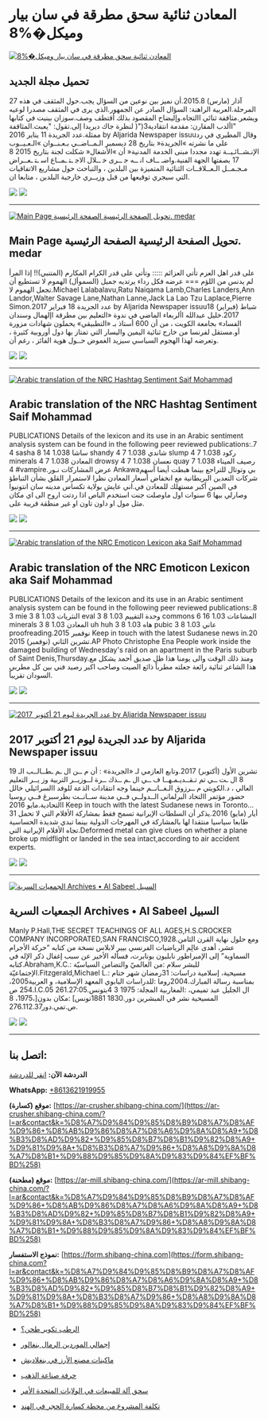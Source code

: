 # المعادن ثنائية سحق مطرقة في سان بيار وميكل�%8

<a href="https://swt.shibang-china.com/?l=ar&img&k=%D8%A7%D9%84%D9%85%D8%B9%D8%A7%D8%AF%D9%86+%D8%AB%D9%86%D8%A7%D8%A6%D9%8A%D8%A9+%D8%B3%D8%AD%D9%82+%D9%85%D8%B7%D8%B1%D9%82%D8%A9+%D9%81%D9%8A+%D8%B3%D8%A7%D9%86+%D8%A8%D9%8A%D8%A7%D8%B1+%D9%88%D9%85%D9%8A%D9%83%D9%84%EF%BF%BD%258" target="_blank">![المعادن ثنائية سحق مطرقة في سان بيار وميكل�%8](http://static.shibang-china.com/all-800x300/1254.jpg)</a>

## تحميل مجلة الجديد
27 آذار (مارس) 2015.8.أن نميز بين نوعين من السؤال يجب.حول المثقف في هذه المرحلة.العربية الراهنة: السؤال الصادر عن الجمهور.الذي يرى في المثقف مصدرا لوعيه ويشعر.مثاقفة ثنائي االتجاه.وإليضاح المقصود بذلك أقتطف وصف.سوزان بينيت في كتابها &quot;األدب المقارن: مقدمة انتقادية3(&quot;( لنظرة جاك ديريدا إلى.تقول: &quot;يعبث.المثاقفة ممثلة.عدد الجريدة 11 يناير 2016 by Aljarida Newspaper issuuوﻗﺎل اﻟﻤﻄﻴﺮي ﻓﻲ رد ﻋﻠﻰ ﻣﺎ ﻧﺸﺮﺗﻪ »اﻟﺠﺮﻳﺪة« ﺑﺘﺎرﻳﺦ 28 دﻳﺴﻤﺒﺮ اﻟـﻤــﺎﺿــﻲ ﺑـﻌـﻨــﻮان »اﻟـﻌـﻴــﻮب اﻹﻧـﺸــﺎﺋـﻴــﺔ ﺗﻬﺪد ﻣﺠﺪدا ﻣﺒﻨﻰ اﻟﺨﺪﻣﺔ اﻟﻤﺪﻧﻴﺔ« أن »اﻷﺷﻐﺎل« ﺷﻜﻠﺖ ﻟﺠﻨﺔ ﺑﺘﺎرﻳﺦ 2015 8 17 ﺑﺼﻔﺘﻬﺎ اﻟﺠﻬﺔ اﻟﻔﻨﻴﺔ.واﺿـ ــﺎف اﻧ ــﻪ ﺟ ــﺮى ﺧ ــﻼل اﻻﺟ ـﺘ ـﻤــﺎع اﺳ ـﺘ ـﻌــﺮاض ﻣـﺠـﻤــﻞ اﻟـﻌــﻼﻗــﺎت اﻟﺜﻨﺎﺋﻴﺔ اﻟﻤﺘﻤﻴﺰة ﺑﻴﻦ اﻟﺒﻠﺪﻳﻦ ، واﻟﺘﺒﺎﺣﺚ ﺣﻮل ﻣﺸﺎرﻳﻊ اﻻﺗﻔﺎﻗﻴﺎت اﻟﺘﻲ ﺳﻴﺠﺮي ﺗﻮﻗﻴﻌﻬﺎ ﻣﻦ ﻗﺒﻞ وزﻳــﺮي ﺧﺎرﺟﻴﺔ اﻟﺒﻠﺪﻳﻦ ، ﻣﺘﺎﺑﻌﺎ ان.


<a href="https://whatsapp.shibangsoft.com/WhatsApp.php" target="_blank" title="WhatsApp">![](http://static.shibang-china.com/icon/whatsapp.png)</a> <a href="https://swt.shibang-china.com/?l=ar&icon&k=%D8%A7%D9%84%D9%85%D8%B9%D8%A7%D8%AF%D9%86+%D8%AB%D9%86%D8%A7%D8%A6%D9%8A%D8%A9+%D8%B3%D8%AD%D9%82+%D9%85%D8%B7%D8%B1%D9%82%D8%A9+%D9%81%D9%8A+%D8%B3%D8%A7%D9%86+%D8%A8%D9%8A%D8%A7%D8%B1+%D9%88%D9%85%D9%8A%D9%83%D9%84%EF%BF%BD%258" target="_blank">![](http://static.shibang-china.com/icon/chat-ar.png)</a>

---

<a href="https://swt.shibang-china.com/?l=ar&img&k=%D8%A7%D9%84%D9%85%D8%B9%D8%A7%D8%AF%D9%86+%D8%AB%D9%86%D8%A7%D8%A6%D9%8A%D8%A9+%D8%B3%D8%AD%D9%82+%D9%85%D8%B7%D8%B1%D9%82%D8%A9+%D9%81%D9%8A+%D8%B3%D8%A7%D9%86+%D8%A8%D9%8A%D8%A7%D8%B1+%D9%88%D9%85%D9%8A%D9%83%D9%84%EF%BF%BD%258" target="_blank">![Main Page تحويل الصفحة الرئيسية الصفحة الرئيسية. medar](http://static.shibang-china.com/all-800x300/144.jpg)</a>

## Main Page تحويل الصفحة الرئيسية الصفحة الرئيسية. medar
على قدر اهل العزم تأتي العزائم ::::: وتأتي على قدر الكرام المكارم (المتنبي)!! إذا المرأ لم يدنس من اللؤم === عرضه فكل رداء يرتديه جميل (السموأل) الهموم لا تستطيع أن تجعل الهموم لا.Michael Lalabalavu,Ratu Naiqama Lamb,Charles Landers,Ann Landor,Walter Savage Lane,Nathan Lanne,Jack La Lao Tzu Laplace,Pierre Simon.عدد الجريدة 18 فبراير 2017 by Aljarida Newspaper issuu18 شباط (فبراير) 2017.خليل عبدالله األربعاء الماضي في ندوة «التعليم بين مطرقة اإلهمال وسندان الفساد» بجامعة الكويت ، من أن 600 أستاذ بـ «التطبيقي» يحملون شهادات مزورة أو.مستقل لفرنسا من خارج ثنائية اليمين واليسار التي تمتاز بها دول أوروبية كثيرة ، وتعرضه لهذا الهجوم السياسي سيزيد الغموض حــول هوية الفائز ، رغم أن.


<a href="https://whatsapp.shibangsoft.com/WhatsApp.php" target="_blank" title="WhatsApp">![](http://static.shibang-china.com/icon/whatsapp.png)</a> <a href="https://swt.shibang-china.com/?l=ar&icon&k=%D8%A7%D9%84%D9%85%D8%B9%D8%A7%D8%AF%D9%86+%D8%AB%D9%86%D8%A7%D8%A6%D9%8A%D8%A9+%D8%B3%D8%AD%D9%82+%D9%85%D8%B7%D8%B1%D9%82%D8%A9+%D9%81%D9%8A+%D8%B3%D8%A7%D9%86+%D8%A8%D9%8A%D8%A7%D8%B1+%D9%88%D9%85%D9%8A%D9%83%D9%84%EF%BF%BD%258" target="_blank">![](http://static.shibang-china.com/icon/chat-ar.png)</a>

---

<a href="https://swt.shibang-china.com/?l=ar&img&k=%D8%A7%D9%84%D9%85%D8%B9%D8%A7%D8%AF%D9%86+%D8%AB%D9%86%D8%A7%D8%A6%D9%8A%D8%A9+%D8%B3%D8%AD%D9%82+%D9%85%D8%B7%D8%B1%D9%82%D8%A9+%D9%81%D9%8A+%D8%B3%D8%A7%D9%86+%D8%A8%D9%8A%D8%A7%D8%B1+%D9%88%D9%85%D9%8A%D9%83%D9%84%EF%BF%BD%258" target="_blank">![Arabic translation of the NRC Hashtag Sentiment Saif Mohammad](http://static.shibang-china.com/all-800x300/1442.jpg)</a>

## Arabic translation of the NRC Hashtag Sentiment Saif Mohammad
PUBLICATIONS   Details of the lexicon and its use in an Arabic sentiment analysis system can be found in the following peer reviewed publications:.7 4 sasha ساشا 1.038 14 8 shandy شاندي 1.038 7 4 slump ركود 1.038 7 4 minerals المعادن 1.038 7 4 drowsy نعسان 1.038 7 4 quay رصيف الميناء 1.038 7 4 #vampire.عرض المشاركات نـور Ankawaبي وتوتال للتراجع بينما هبطت أيضا أسهم شركات التعدين البريطانية مع انخفاض أسعار المعادن نظرا لاستمرار القلق بشأن التباطؤ في الصين أكبر مستهلك للمعادن في.اني عايش بولاية تكساس مدينه سان انتونيوا وصارلي بيها 6 سنوات اول ماوصلت جنت استخدم الباص اذا ردتت اروح الى اي مكان مثل مول او داون تاون او غير منطقة قريبة على.


<a href="https://whatsapp.shibangsoft.com/WhatsApp.php" target="_blank" title="WhatsApp">![](http://static.shibang-china.com/icon/whatsapp.png)</a> <a href="https://swt.shibang-china.com/?l=ar&icon&k=%D8%A7%D9%84%D9%85%D8%B9%D8%A7%D8%AF%D9%86+%D8%AB%D9%86%D8%A7%D8%A6%D9%8A%D8%A9+%D8%B3%D8%AD%D9%82+%D9%85%D8%B7%D8%B1%D9%82%D8%A9+%D9%81%D9%8A+%D8%B3%D8%A7%D9%86+%D8%A8%D9%8A%D8%A7%D8%B1+%D9%88%D9%85%D9%8A%D9%83%D9%84%EF%BF%BD%258" target="_blank">![](http://static.shibang-china.com/icon/chat-ar.png)</a>

---

<a href="https://swt.shibang-china.com/?l=ar&img&k=%D8%A7%D9%84%D9%85%D8%B9%D8%A7%D8%AF%D9%86+%D8%AB%D9%86%D8%A7%D8%A6%D9%8A%D8%A9+%D8%B3%D8%AD%D9%82+%D9%85%D8%B7%D8%B1%D9%82%D8%A9+%D9%81%D9%8A+%D8%B3%D8%A7%D9%86+%D8%A8%D9%8A%D8%A7%D8%B1+%D9%88%D9%85%D9%8A%D9%83%D9%84%EF%BF%BD%258" target="_blank">![Arabic translation of the NRC Emoticon Lexicon aka Saif Mohammad](http://static.shibang-china.com/all-800x300/518.jpg)</a>

## Arabic translation of the NRC Emoticon Lexicon aka Saif Mohammad
PUBLICATIONS   Details of the lexicon and its use in an Arabic sentiment analysis system can be found in the following peer reviewed publications:.8 3 mie النثريات 1.03 8 3 eval وحدة التقييم 1.03 8 3 commons المشاعات 1.03 16 6 minerals المعادن 1.03 8 3 uh huh هاه 1.03 8 3 pubic عاني 1.03 8 3 proofreading.نوفمبر 2015 Keep in touch with the latest Sudanese news in.20 تشرين الثاني (نوفمبر) 2015.AP Photo Christophe Ena People work inside the damaged building of Wednesday&#39;s raid on an apartment in the Paris suburb of Saint Denis,Thursday.ومنذ ذلك الوقت والى يومنا هذا ظل صديق أحمد يشكل مع هذا الشاعر ثنائية رائعة جعلته مطرباً ذائع الصيت وصاحب اكبر رصيد فني بين كل مطربي السودان تقريباً.


<a href="https://whatsapp.shibangsoft.com/WhatsApp.php" target="_blank" title="WhatsApp">![](http://static.shibang-china.com/icon/whatsapp.png)</a> <a href="https://swt.shibang-china.com/?l=ar&icon&k=%D8%A7%D9%84%D9%85%D8%B9%D8%A7%D8%AF%D9%86+%D8%AB%D9%86%D8%A7%D8%A6%D9%8A%D8%A9+%D8%B3%D8%AD%D9%82+%D9%85%D8%B7%D8%B1%D9%82%D8%A9+%D9%81%D9%8A+%D8%B3%D8%A7%D9%86+%D8%A8%D9%8A%D8%A7%D8%B1+%D9%88%D9%85%D9%8A%D9%83%D9%84%EF%BF%BD%258" target="_blank">![](http://static.shibang-china.com/icon/chat-ar.png)</a>

---

<a href="https://swt.shibang-china.com/?l=ar&img&k=%D8%A7%D9%84%D9%85%D8%B9%D8%A7%D8%AF%D9%86+%D8%AB%D9%86%D8%A7%D8%A6%D9%8A%D8%A9+%D8%B3%D8%AD%D9%82+%D9%85%D8%B7%D8%B1%D9%82%D8%A9+%D9%81%D9%8A+%D8%B3%D8%A7%D9%86+%D8%A8%D9%8A%D8%A7%D8%B1+%D9%88%D9%85%D9%8A%D9%83%D9%84%EF%BF%BD%258" target="_blank">![عدد الجريدة ليوم 21 أكتوبر 2017 by Aljarida Newspaper issuu](http://static.shibang-china.com/all-800x300/501.jpg)</a>

## عدد الجريدة ليوم 21 أكتوبر 2017 by Aljarida Newspaper issuu
19 تشرين الأول (أكتوبر) 2017.وتابع العازمي لـ «الجريدة» : أن م ــن ال ـم ـطــالــب الـ 8 ال ـت ــي تم تـقــديـمـهــا ف ــي ال ـم ــذك ــرة لــوزيــر التربية وز يــر التعليم العالي ، د.الكويتي م ــرزوق الـغــانــم حينما وجه انتقادات الذعة للوفد االسرائيلي خالل حضور مؤتمر االتحاد البرلماني الــدولــي فــي مدينة ســانــت بطرسبرغ فــي روسيا االتحادية.مايو 2016 Keep in touch with the latest Sudanese news in Toronto…31 أيار (مايو) 2016.يذكر أن السلطات الإيرانية تسمح فقط بمشاركة الأفلام التي لا تحمل طابعا سياسيا منتقدا لها بالمشاركة في المهرجات الدولية بينما تبدي شديدة الحساسية تجاه الأفلام الإيرانية التي.Deformed metal can give clues on whether a plane broke up midflight or landed in the sea intact,according to air accident experts.


<a href="https://whatsapp.shibangsoft.com/WhatsApp.php" target="_blank" title="WhatsApp">![](http://static.shibang-china.com/icon/whatsapp.png)</a> <a href="https://swt.shibang-china.com/?l=ar&icon&k=%D8%A7%D9%84%D9%85%D8%B9%D8%A7%D8%AF%D9%86+%D8%AB%D9%86%D8%A7%D8%A6%D9%8A%D8%A9+%D8%B3%D8%AD%D9%82+%D9%85%D8%B7%D8%B1%D9%82%D8%A9+%D9%81%D9%8A+%D8%B3%D8%A7%D9%86+%D8%A8%D9%8A%D8%A7%D8%B1+%D9%88%D9%85%D9%8A%D9%83%D9%84%EF%BF%BD%258" target="_blank">![](http://static.shibang-china.com/icon/chat-ar.png)</a>

---

<a href="https://swt.shibang-china.com/?l=ar&img&k=%D8%A7%D9%84%D9%85%D8%B9%D8%A7%D8%AF%D9%86+%D8%AB%D9%86%D8%A7%D8%A6%D9%8A%D8%A9+%D8%B3%D8%AD%D9%82+%D9%85%D8%B7%D8%B1%D9%82%D8%A9+%D9%81%D9%8A+%D8%B3%D8%A7%D9%86+%D8%A8%D9%8A%D8%A7%D8%B1+%D9%88%D9%85%D9%8A%D9%83%D9%84%EF%BF%BD%258" target="_blank">![الجمعيات السرية Archives • Al Sabeel السبيل](http://static.shibang-china.com/all-800x300/1017.jpg)</a>

## الجمعيات السرية Archives • Al Sabeel السبيل
Manly P.Hall,THE SECRET TEACHINGS OF ALL AGES,H.S.CROCKER COMPANY INCORPORATED,SAN FRANCISCO,1928.ومع حلول نهاية القرن الثامن عشر، أهدى عالِم الرياضيات الفرنسي بيير لابلاس نسخة من كتابه “حركة الأجرام السماوية” إلى الإمبراطور نابليون بونابرت، فسأله الأخير عن سبب إغفال ذكر الإله في كتابه.Abraham,K.C.: للبشر سلام :من العالميّ والتضامن السياسيّة الإجتماعيّة.Fitzgerald,Michael L.: مسيحية، إسلامية دراسات: 31رمضان شهر ختام بمناسبة رسالة المبارك.2004روما :للدراسات البابوي المعهد الإسلامية، و العربية2005، 254 ص.I.C.05 261.27:05.ال الجليل عبد تميمي، :المغاربية اﻟﻤﺠلة: 1975 3 4بتونس المسيحية نشر في المبشرين دور.1830 1881تونس] :مكان بدون[،1975، 8 ص.تمي.دور276.112.37.


<a href="https://whatsapp.shibangsoft.com/WhatsApp.php" target="_blank" title="WhatsApp">![](http://static.shibang-china.com/icon/whatsapp.png)</a> <a href="https://swt.shibang-china.com/?l=ar&icon&k=%D8%A7%D9%84%D9%85%D8%B9%D8%A7%D8%AF%D9%86+%D8%AB%D9%86%D8%A7%D8%A6%D9%8A%D8%A9+%D8%B3%D8%AD%D9%82+%D9%85%D8%B7%D8%B1%D9%82%D8%A9+%D9%81%D9%8A+%D8%B3%D8%A7%D9%86+%D8%A8%D9%8A%D8%A7%D8%B1+%D9%88%D9%85%D9%8A%D9%83%D9%84%EF%BF%BD%258" target="_blank">![](http://static.shibang-china.com/icon/chat-ar.png)</a>

---
## اتصل بنا:

**الدردشة الآن:** [انقر للدردشة](https://swt.shibang-china.com?l=ar&contact&k=%D8%A7%D9%84%D9%85%D8%B9%D8%A7%D8%AF%D9%86+%D8%AB%D9%86%D8%A7%D8%A6%D9%8A%D8%A9+%D8%B3%D8%AD%D9%82+%D9%85%D8%B7%D8%B1%D9%82%D8%A9+%D9%81%D9%8A+%D8%B3%D8%A7%D9%86+%D8%A8%D9%8A%D8%A7%D8%B1+%D9%88%D9%85%D9%8A%D9%83%D9%84%EF%BF%BD%258)

**WhatsApp:**  [+8613621919955](https://whatsapp.shibangsoft.com/WhatsApp.php)

**موقع (كسارة):** [https://ar-crusher.shibang-china.com/](https://ar-crusher.shibang-china.com/?l=ar&contact&k=%D8%A7%D9%84%D9%85%D8%B9%D8%A7%D8%AF%D9%86+%D8%AB%D9%86%D8%A7%D8%A6%D9%8A%D8%A9+%D8%B3%D8%AD%D9%82+%D9%85%D8%B7%D8%B1%D9%82%D8%A9+%D9%81%D9%8A+%D8%B3%D8%A7%D9%86+%D8%A8%D9%8A%D8%A7%D8%B1+%D9%88%D9%85%D9%8A%D9%83%D9%84%EF%BF%BD%258)

**موقع (مطحنة):** [https://ar-mill.shibang-china.com/](https://ar-mill.shibang-china.com/?l=ar&contact&k=%D8%A7%D9%84%D9%85%D8%B9%D8%A7%D8%AF%D9%86+%D8%AB%D9%86%D8%A7%D8%A6%D9%8A%D8%A9+%D8%B3%D8%AD%D9%82+%D9%85%D8%B7%D8%B1%D9%82%D8%A9+%D9%81%D9%8A+%D8%B3%D8%A7%D9%86+%D8%A8%D9%8A%D8%A7%D8%B1+%D9%88%D9%85%D9%8A%D9%83%D9%84%EF%BF%BD%258)

**نموذج الاستفسار:** [https://form.shibang-china.com](https://form.shibang-china.com?l=ar&contact&k=%D8%A7%D9%84%D9%85%D8%B9%D8%A7%D8%AF%D9%86+%D8%AB%D9%86%D8%A7%D8%A6%D9%8A%D8%A9+%D8%B3%D8%AD%D9%82+%D9%85%D8%B7%D8%B1%D9%82%D8%A9+%D9%81%D9%8A+%D8%B3%D8%A7%D9%86+%D8%A8%D9%8A%D8%A7%D8%B1+%D9%88%D9%85%D9%8A%D9%83%D9%84%EF%BF%BD%258)

* [الرطب تكوير طحن؟](../25/%D8%A7%D9%84%D8%B1%D8%B7%D8%A8%20%D8%AA%D9%83%D9%88%D9%8A%D8%B1%20%D8%B7%D8%AD%D9%86%D8%9F.md)

* [إجمالي الموردين الرمال بنغالور](../22/%D8%A5%D8%AC%D9%85%D8%A7%D9%84%D9%8A%20%D8%A7%D9%84%D9%85%D9%88%D8%B1%D8%AF%D9%8A%D9%86%20%D8%A7%D9%84%D8%B1%D9%85%D8%A7%D9%84%20%D8%A8%D9%86%D8%BA%D8%A7%D9%84%D9%88%D8%B1.md)

* [ماكينات مصنع الأرز في بنغلاديش](../25/%D9%85%D8%A7%D9%83%D9%8A%D9%86%D8%A7%D8%AA%20%D9%85%D8%B5%D9%86%D8%B9%20%D8%A7%D9%84%D8%A3%D8%B1%D8%B2%20%D9%81%D9%8A%20%D8%A8%D9%86%D8%BA%D9%84%D8%A7%D8%AF%D9%8A%D8%B4.md)

* [حرفة صناعة الذهب](../21/%D8%AD%D8%B1%D9%81%D8%A9%20%D8%B5%D9%86%D8%A7%D8%B9%D8%A9%20%D8%A7%D9%84%D8%B0%D9%87%D8%A8.md)

* [سحق آلة للمبيعات في الولايات المتحدة الأمر](../22/%D8%B3%D8%AD%D9%82%20%D8%A2%D9%84%D8%A9%20%D9%84%D9%84%D9%85%D8%A8%D9%8A%D8%B9%D8%A7%D8%AA%20%D9%81%D9%8A%20%D8%A7%D9%84%D9%88%D9%84%D8%A7%D9%8A%D8%A7%D8%AA%20%D8%A7%D9%84%D9%85%D8%AA%D8%AD%D8%AF%D8%A9%20%D8%A7%D9%84%D8%A3%D9%85%D8%B1.md)

* [تكلفة المشروع من محطة كسارة الحجر في الهند](../25/%D8%AA%D9%83%D9%84%D9%81%D8%A9%20%D8%A7%D9%84%D9%85%D8%B4%D8%B1%D9%88%D8%B9%20%D9%85%D9%86%20%D9%85%D8%AD%D8%B7%D8%A9%20%D9%83%D8%B3%D8%A7%D8%B1%D8%A9%20%D8%A7%D9%84%D8%AD%D8%AC%D8%B1%20%D9%81%D9%8A%20%D8%A7%D9%84%D9%87%D9%86%D8%AF.md)